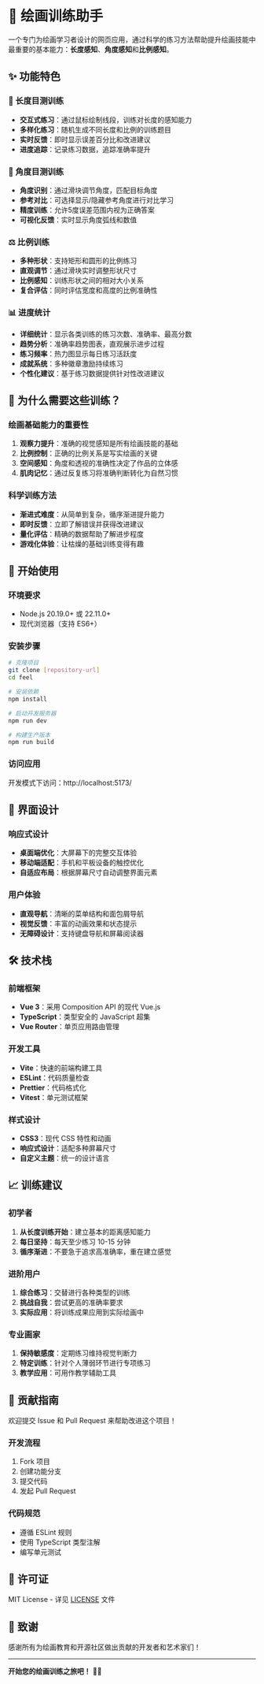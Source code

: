 # 🎨 绘画训练助手

一个专门为绘画学习者设计的网页应用，通过科学的练习方法帮助提升绘画技能中最重要的基本能力：**长度感知**、**角度感知**和**比例感知**。

## ✨ 功能特色

### 📏 长度目测训练

- **交互式练习**：通过鼠标绘制线段，训练对长度的感知能力
- **多样化练习**：随机生成不同长度和比例的训练题目
- **实时反馈**：即时显示误差百分比和改进建议
- **进度追踪**：记录练习数据，追踪准确率提升

### 📐 角度目测训练

- **角度识别**：通过滑块调节角度，匹配目标角度
- **参考对比**：可选择显示/隐藏参考角度进行对比学习
- **精度训练**：允许5度误差范围内视为正确答案
- **可视化反馈**：实时显示角度弧线和数值

### ⚖️ 比例训练

- **多种形状**：支持矩形和圆形的比例练习
- **直观调节**：通过滑块实时调整形状尺寸
- **比例感知**：训练形状之间的相对大小关系
- **复合评估**：同时评估宽度和高度的比例准确性

### 📊 进度统计

- **详细统计**：显示各类训练的练习次数、准确率、最高分数
- **趋势分析**：准确率趋势图表，直观展示进步过程
- **练习频率**：热力图显示每日练习活跃度
- **成就系统**：多种徽章激励持续练习
- **个性化建议**：基于练习数据提供针对性改进建议

## 🎯 为什么需要这些训练？

### 绘画基础能力的重要性

1. **观察力提升**：准确的视觉感知是所有绘画技能的基础
2. **比例控制**：正确的比例关系是写实绘画的关键
3. **空间感知**：角度和透视的准确性决定了作品的立体感
4. **肌肉记忆**：通过反复练习将准确判断转化为自然习惯

### 科学训练方法

- **渐进式难度**：从简单到复杂，循序渐进提升能力
- **即时反馈**：立即了解错误并获得改进建议
- **量化评估**：精确的数据帮助了解进步程度
- **游戏化体验**：让枯燥的基础训练变得有趣

## 🚀 开始使用

### 环境要求

- Node.js 20.19.0+ 或 22.11.0+
- 现代浏览器（支持 ES6+）

### 安装步骤

```bash
# 克隆项目
git clone [repository-url]
cd feel

# 安装依赖
npm install

# 启动开发服务器
npm run dev

# 构建生产版本
npm run build
```

### 访问应用

开发模式下访问：http://localhost:5173/

## 📱 界面设计

### 响应式设计

- **桌面端优化**：大屏幕下的完整交互体验
- **移动端适配**：手机和平板设备的触控优化
- **自适应布局**：根据屏幕尺寸自动调整界面元素

### 用户体验

- **直观导航**：清晰的菜单结构和面包屑导航
- **视觉反馈**：丰富的动画效果和状态提示
- **无障碍设计**：支持键盘导航和屏幕阅读器

## 🛠️ 技术栈

### 前端框架

- **Vue 3**：采用 Composition API 的现代 Vue.js
- **TypeScript**：类型安全的 JavaScript 超集
- **Vue Router**：单页应用路由管理

### 开发工具

- **Vite**：快速的前端构建工具
- **ESLint**：代码质量检查
- **Prettier**：代码格式化
- **Vitest**：单元测试框架

### 样式设计

- **CSS3**：现代 CSS 特性和动画
- **响应式设计**：适配多种屏幕尺寸
- **自定义主题**：统一的设计语言

## 📈 训练建议

### 初学者

1. **从长度训练开始**：建立基本的距离感知能力
2. **每日坚持**：每天至少练习 10-15 分钟
3. **循序渐进**：不要急于追求高准确率，重在建立感觉

### 进阶用户

1. **综合练习**：交替进行各种类型的训练
2. **挑战自我**：尝试更高的准确率要求
3. **实际应用**：将训练成果应用到实际绘画中

### 专业画家

1. **保持敏感度**：定期练习维持视觉判断力
2. **特定训练**：针对个人薄弱环节进行专项练习
3. **教学应用**：可用作教学辅助工具

## 🤝 贡献指南

欢迎提交 Issue 和 Pull Request 来帮助改进这个项目！

### 开发流程

1. Fork 项目
2. 创建功能分支
3. 提交代码
4. 发起 Pull Request

### 代码规范

- 遵循 ESLint 规则
- 使用 TypeScript 类型注解
- 编写单元测试

## 📄 许可证

MIT License - 详见 [LICENSE](LICENSE) 文件

## 🙏 致谢

感谢所有为绘画教育和开源社区做出贡献的开发者和艺术家们！

---

**开始您的绘画训练之旅吧！** 🎨✨

